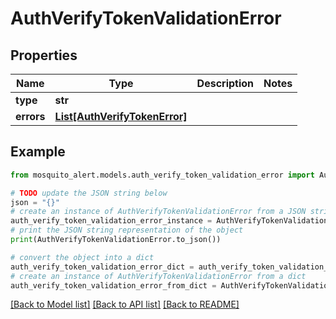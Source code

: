 # AuthVerifyTokenValidationError


## Properties

Name | Type | Description | Notes
------------ | ------------- | ------------- | -------------
**type** | **str** |  | 
**errors** | [**List[AuthVerifyTokenError]**](AuthVerifyTokenError.md) |  | 

## Example

```python
from mosquito_alert.models.auth_verify_token_validation_error import AuthVerifyTokenValidationError

# TODO update the JSON string below
json = "{}"
# create an instance of AuthVerifyTokenValidationError from a JSON string
auth_verify_token_validation_error_instance = AuthVerifyTokenValidationError.from_json(json)
# print the JSON string representation of the object
print(AuthVerifyTokenValidationError.to_json())

# convert the object into a dict
auth_verify_token_validation_error_dict = auth_verify_token_validation_error_instance.to_dict()
# create an instance of AuthVerifyTokenValidationError from a dict
auth_verify_token_validation_error_from_dict = AuthVerifyTokenValidationError.from_dict(auth_verify_token_validation_error_dict)
```
[[Back to Model list]](../README.md#documentation-for-models) [[Back to API list]](../README.md#documentation-for-api-endpoints) [[Back to README]](../README.md)


